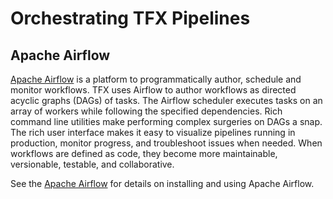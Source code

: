 # Orchestrating TFX Pipelines

## Apache Airflow

[Apache Airflow](https://airflow.apache.org/) is a platform to
programmatically author, schedule and monitor workflows. TFX uses Airflow to
author workflows as directed acyclic graphs (DAGs) of tasks. The Airflow
scheduler executes tasks on an array of workers while following the specified
dependencies. Rich command line utilities make performing complex surgeries on
DAGs a snap. The rich user interface makes it easy to visualize pipelines
running in production, monitor progress, and troubleshoot issues when needed.
When workflows are defined as code, they become more maintainable, versionable,
testable, and collaborative.

See the [Apache Airflow](https://airflow.apache.org/) for details on installing
and using Apache Airflow.

